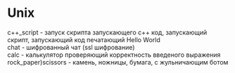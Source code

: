 # Unix
c++_script - запуск скрипта запускающего с++ код, запускающий скрипт, запускающий код печатающий Hello World  
chat - шифрованный чат (ssl шифрование)  
calc - калькулятор проверяющий корректность введеного выражения  
rock_paper)scissors - камень, ножницы, бумага, с жульничающим ботом  
